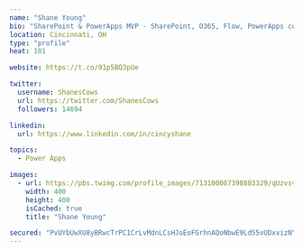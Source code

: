 ```yaml
---
name: "Shane Young"
bio: "SharePoint & PowerApps MVP - SharePoint, O365, Flow, PowerApps consulting? @PowerApps911 | Pure Snark? You found it."
location: Cincinnati, OH
type: "profile"
heat: 101

website: https://t.co/91p5BQ3pUe

twitter:
  username: ShanesCows
  url: https://twitter.com/ShanesCows
  followers: 14694

linkedin:
  url: https://www.linkedin.com/in/cincyshane

topics:
  - Power Apps

images:
  - url: https://pbs.twimg.com/profile_images/713100007398883329/qUzvsvQ3_400x400.jpg
    width: 400
    height: 400
    isCached: true
    title: "Shane Young"

secured: "PvUYbUwXU8yBRwcTrPC1CrLvMdnLCsHJoEoFGrhnAQoNbwE9Ld55vUDxvizNYEdc6OQT2Di+4mdDming7EuZugnD3cZ8mKXDcOY6IW41AjEyTdMq/h94pO8gT1ZRnj4/jOtyf68H6+KwsXarHVnQkH+qXFBtiRknQC8JX00bntlhWQ3hpLf1ODpl0ou+fZFzD3OWDur2hxQ93ejqSn7o+nLi6+4LqHRlyaEBbMdEEO0onZklUl8i8pXp0NcnwQo+nIAXc74f1LmD1n2BBCjhGxLJWMN/Sshy0yAtiWyHBr0Twk5UK8TknV7usqk68sLvoPeq8a2la9bRbVR55FXQBLm4oc8KF0R/figQIIDhfPdGP2c1uOvptt9HVt2Ckjl08D9jcEtWk/pxoNl5cqGYpWtAL8XdRJ+GNWQyaDqDaTY=;n7NxuBVqnDlmp230Co3jyQ=="
---
```


